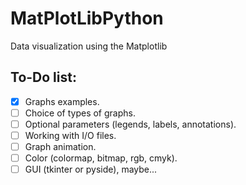 # MatPlotLibPython
Data visualization using the Matplotlib

## To-Do list:
- [X] Graphs examples.
- [ ] Choice of types of graphs.
- [ ] Optional parameters (legends, labels, annotations).
- [ ] Working with I/O files.
- [ ] Graph animation.
- [ ] Color (colormap, bitmap, rgb, cmyk).
- [ ] GUI (tkinter or pyside), maybe...
